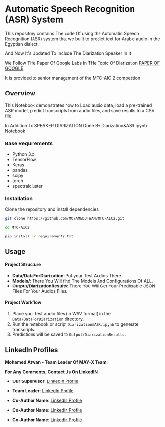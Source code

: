 # Automatic Speech Recognition (ASR) System

This repository contains The code Of using the Automatic Speech Recognition (ASR) system that we built to predict text for Arabic audio in the Egyptian dialect.

And Now It's Updated To Include The Diarization Speaker In It 

We Follow THe Paper Of Google Labs In THe Topic Of Diarization 
[PAPER OF GOOGLE](https://arxiv.org/pdf/1710.10468v7)

It is provided to senior management of the MTC-AIC 2 competition

## Overview

This Notebook demonstrates how to Load audio data, load a pre-trained ASR model, predict transcripts from audio files, and save results to a CSV file.

In Addition To SPEAKER DIARIZATION Done By Diarization&ASR.ipynb  Notebook

### Base Requirements

- Python 3.x
- TensorFlow
- Keras
- pandas
- scipy
- torch
- spectralcluster

### Installation

Clone the repository and install dependencies:

```bash
git clone https://github.com/MO7AMED3TWAN/MTC-AIC2.git

cd MTC-AIC2

pip install -r requirements.txt
```

## Usage

#### Project Structure

- **Data/DataForDiarization**: Put your Test Audios There.
- **Models/**: There You Will find The Models And Configurations Of ALL.
- **Output/DiarizationResults**: There You Will Get Your Predictable JSON Files For Your Audios Files.

#### Project Workflow

1. Place your test audio files (in WAV format) in the `Data/DataForDiarization` directory.
2. Run the notebook or script `Diarization&ASR.ipynb` to generate transcripts.
3. Predictions will be saved to `Output/DiarizationResults`.

## LinkedIn Profiles

**Mohamed Atwan - Team Leader Of MAY-X Team**:  

**For Any Comments, Contact Us On LinkedIN**

- **Our Supervisor**: [LinkedIn Profile](https://www.linkedin.com/in/samar-elbedwehy-6a8299128/)

- **Team Leader**: [LinkedIn Profile](https://www.linkedin.com/in/mohamed-elsayed-7aaa81223/)
    
- **Co-Author Name**: [LinkedIn Profile](https://www.linkedin.com/in/youssef-khalf-784a4621b/)

- **Co-Author Name**: [LinkedIn Profile](https://www.linkedin.com/in/randa-hamada-201811222/)

- **Co-Author Name**: [LinkedIn Profile](https://www.linkedin.com/in/ehab-ghallab-581a7a252/)
